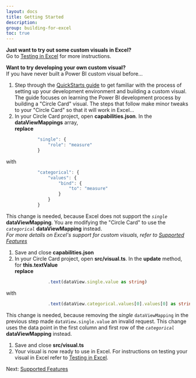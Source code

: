 ```yaml
---
layout: docs
title: Getting Started
description: 
group: building-for-excel
toc: true
---
```


**Just want to try out some custom visuals in Excel?**  
Go to [Testing in Excel](../testing-in-excel/) for more instructions.

**Want to try developing your own custom visual?**  
If you have never built a Power BI custom visual before...
1.  Step through the [QuickStarts guide](../../quickstarts/developing-a-power-bi-custom-visual/) to get familiar with the process of setting up your development environment and building a custom visual.  The guide focuses on learning the Power BI development process by building a "Circle Card" visual. The steps that follow make minor tweaks to your "Circle Card" so that it will work in Excel...
1. In your Circle Card project, open **capabilities.json**.   In the **dataViewMappings** array,  
**replace**
```typescript
            "single": {
                "role": "measure"
            }
```  
with  
```typescript
            "categorical": {
                "values": {
                    "bind": {
                        "to": "measure"
                    }
                }
            }
```
This change is needed, because Excel does not support the *`single`* **dataViewMapping**.  You are modifying the "Circle Card" to use the *`categorical`* **dataViewMapping** instead.  
*For more details on Excel's support for custom visuals, refer to [Supported Features](../supported-features/)*
1. Save and close **capabilities.json**
1. In your Circle Card project, open **src/visual.ts**.  In the **update** method, for **this.textValue**  
**replace**
```typescript
                .text(dataView.single.value as string)
```  
with  
```typescript
                .text(dataView.categorical.values[0].values[0] as string)
```  
This change is needed, because removing the *single* `dataViewMapping` in the previous step made  `dataView.single.value` an invalid request.  This change uses the data point in the first column and first row of the *`categorical`* **dataViewMapping** instead.
1.  Save and close **src/visual.ts**
1.  Your visual is now ready to use in Excel.  For instructions on testing your visual in Excel refer to [Testing in Excel](../testing-in-excel/).

Next: [Supported Features](../supported-features/)